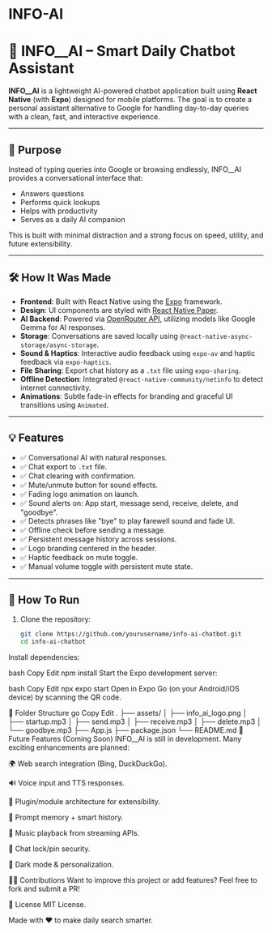 # INFO-AI

# 📱 INFO__AI – Smart Daily Chatbot Assistant

**INFO__AI** is a lightweight AI-powered chatbot application built using **React Native** (with **Expo**) designed for mobile platforms. The goal is to create a personal assistant alternative to Google for handling day-to-day queries with a clean, fast, and interactive experience.

---

## 🚀 Purpose

Instead of typing queries into Google or browsing endlessly, INFO__AI provides a conversational interface that:
- Answers questions
- Performs quick lookups
- Helps with productivity
- Serves as a daily AI companion

This is built with minimal distraction and a strong focus on speed, utility, and future extensibility.

---

## 🛠️ How It Was Made

- **Frontend**: Built with React Native using the [Expo](https://expo.dev/) framework.
- **Design**: UI components are styled with [React Native Paper](https://callstack.github.io/react-native-paper/).
- **AI Backend**: Powered via [OpenRouter API](https://openrouter.ai/), utilizing models like Google Gemma for AI responses.
- **Storage**: Conversations are saved locally using `@react-native-async-storage/async-storage`.
- **Sound & Haptics**: Interactive audio feedback using `expo-av` and haptic feedback via `expo-haptics`.
- **File Sharing**: Export chat history as a `.txt` file using `expo-sharing`.
- **Offline Detection**: Integrated `@react-native-community/netinfo` to detect internet connectivity.
- **Animations**: Subtle fade-in effects for branding and graceful UI transitions using `Animated`.

---

## 💡 Features

- ✅ Conversational AI with natural responses.
- ✅ Chat export to `.txt` file.
- ✅ Chat clearing with confirmation.
- ✅ Mute/unmute button for sound effects.
- ✅ Fading logo animation on launch.
- ✅ Sound alerts on: App start, message send, receive, delete, and "goodbye".
- ✅ Detects phrases like "bye" to play farewell sound and fade UI.
- ✅ Offline check before sending a message.
- ✅ Persistent message history across sessions.
- ✅ Logo branding centered in the header.
- ✅ Haptic feedback on mute toggle.
- ✅ Manual volume toggle with persistent mute state.

---

## 📲 How To Run

1. Clone the repository:
   ```bash
   git clone https://github.com/yourusername/info-ai-chatbot.git
   cd info-ai-chatbot
Install dependencies:

bash
Copy
Edit
npm install
Start the Expo development server:

bash
Copy
Edit
npx expo start
Open in Expo Go (on your Android/iOS device) by scanning the QR code.

📁 Folder Structure
go
Copy
Edit
.
├── assets/
│   ├── info_ai_logo.png
│   ├── startup.mp3
│   ├── send.mp3
│   ├── receive.mp3
│   ├── delete.mp3
│   └── goodbye.mp3
├── App.js
├── package.json
└── README.md
🧠 Future Features (Coming Soon)
INFO__AI is still in development. Many exciting enhancements are planned:

🌍 Web search integration (Bing, DuckDuckGo).

🔊 Voice input and TTS responses.

🧩 Plugin/module architecture for extensibility.

🧠 Prompt memory + smart history.

🎵 Music playback from streaming APIs.

🔐 Chat lock/pin security.

🌙 Dark mode & personalization.

🧑‍💻 Contributions
Want to improve this project or add features? Feel free to fork and submit a PR!

📝 License
MIT License.

Made with ❤️ to make daily search smarter.
